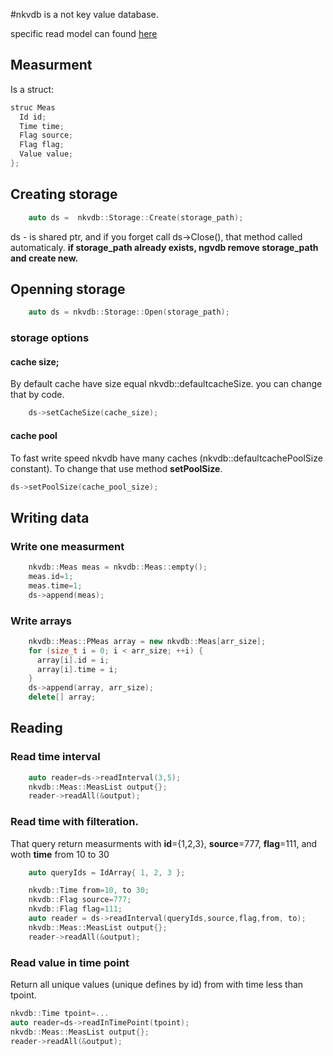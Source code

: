 #nkvdb is a not key value database.

specific read model can found [here](read_model.md)

## Measurment
Is a struct:
```C++
struc Meas
  Id id;
  Time time;
  Flag source;
  Flag flag;
  Value value;
};
```

## Creating storage 
```C++
    auto ds =  nkvdb::Storage::Create(storage_path);
```

ds - is shared ptr, and if you forget call ds->Close(), that method called automaticaly.
**if storage_path already exists, ngvdb remove storage_path and create new.**

## Openning storage
```C++
    auto ds = nkvdb::Storage::Open(storage_path);
```
### storage options
#### cache size;
By default cache have size equal  nkvdb::defaultcacheSize. you can change that by code.

```C++
    ds->setCacheSize(cache_size);
```
#### cache pool
To fast write speed nkvdb have many caches (nkvdb::defaultcachePoolSize constant). To change that use method **setPoolSize**.
```C++
ds->setPoolSize(cache_pool_size); 
```

## Writing data
### Write one measurment
```C++
    nkvdb::Meas meas = nkvdb::Meas::empty();
    meas.id=1;
    meas.time=1;
    ds->append(meas);
```
### Write arrays
```C++
    nkvdb::Meas::PMeas array = new nkvdb::Meas[arr_size];
    for (size_t i = 0; i < arr_size; ++i) {
      array[i].id = i;
      array[i].time = i;
    }
    ds->append(array, arr_size);
    delete[] array;
```

## Reading
### Read time interval
```C++
    auto reader=ds->readInterval(3,5);
    nkvdb::Meas::MeasList output{};
    reader->readAll(&output);
```
### Read time with filteration.
That query return measurments with **id**={1,2,3}, **source**=777, **flag**=111, 
and woth **time** from 10 to 30
```C++
    auto queryIds = IdArray{ 1, 2, 3 };

    nkvdb::Time from=10, to 30;
    nkvdb::Flag source=777;
    nkvdb::Flag flag=111;
    auto reader = ds->readInterval(queryIds,source,flag,from, to);
    nkvdb::Meas::MeasList output{};
    reader->readAll(&output);
```
### Read value in time point
Return all unique values (unique defines by id) from with time less than tpoint.
```C++
nkvdb::Time tpoint=...
auto reader=ds->readInTimePoint(tpoint);
nkvdb::Meas::MeasList output{};
reader->readAll(&output);
```
